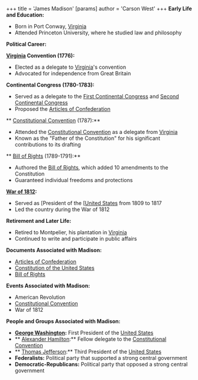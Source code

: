 +++
 title = 'James Madison'
[params]
	author = 'Carson West'
+++
**Early Life and Education:**

* Born in Port Conway, [Virginia](./../virginia/)
* Attended Princeton University, where he studied law and philosophy

**Political Career:**

**[Virginia](./../virginia/) Convention (1776):**

* Elected as a delegate to [Virginia](./../virginia/)'s convention
* Advocated for independence from Great Britain

**Continental Congress (1780-1783):**

* Served as a delegate to the [First Continental Congress](./../first-continental-congress/) and [Second Continental Congress](./../second-continental-congress/)
* Proposed the [Articles of Confederation](./../articles-of-confederation/)

** [Constitutional Convention](./../constitutional-convention/) (1787):**

* Attended the [Constitutional Convention](./../constitutional-convention/) as a delegate from [Virginia](./../virginia/)
* Known as the "Father of the Constitution" for his significant contributions to its drafting

** [Bill of Rights](./../bill-of-rights/) (1789-1791):**

* Authored the [Bill of Rights](./../bill-of-rights/), which added 10 amendments to the Constitution
* Guaranteed individual freedoms and protections

**[War of 1812](./../war-of-1812/):**

* Served as [President of the [[United States](./../president-of-the-[[united-states/) from 1809 to 1817
* Led the country during the War of 1812

**Retirement and Later Life:**

* Retired to Montpelier, his plantation in [Virginia](./../virginia/)
* Continued to write and participate in public affairs

**Documents Associated with Madison:**

* [Articles of Confederation](./../articles-of-confederation/)
* [Constitution of the United States](./../constitution-of-the-united-states/)
* [Bill of Rights](./../bill-of-rights/)

**Events Associated with Madison:**

* American Revolution
* [Constitutional Convention](./../constitutional-convention/)
* War of 1812

**People and Groups Associated with Madison:**

* **[George Washington](./../george-washington/):** First President of the [United States](./../united-states/)
* ** [Alexander Hamilton](./../alexander-hamilton/):** Fellow delegate to the [Constitutional Convention](./../constitutional-convention/)
* ** [Thomas Jefferson](./../thomas-jefferson/):** Third President of the [United States](./../united-states/)
* **Federalists:** Political party that supported a strong central government
* **Democratic-Republicans:** Political party that opposed a strong central government